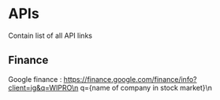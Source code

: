 # APIs
Contain list of all API links

## Finance
  Google finance :
  https://finance.google.com/finance/info?client=ig&q=WIPRO\n
  q={name of company in stock market}\n
